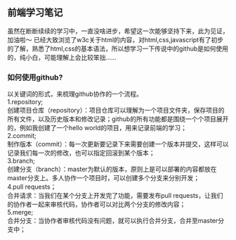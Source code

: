 ## 前端学习笔记
   虽然在断断续续的学习中，一直没啥进步，希望这一次能够坚持下来，此为见证，加油啦～
   已经大致浏览了w3c关于html的内容，对html,css,javascript有了初步的了解，熟悉了html,css的基本语法，所以想学习一下传说中的github是如何使用的，纯小白，可能理解上会比较笨拙……
### 如何使用github?
   以关键词的形式，来梳理github协作的一个流程。  
   1.repository;  
   创建项目仓库（repository）：项目仓库可以理解为一个项目文件夹，保存项目的所有文件，以及历史版本和修改记录；github的所有功能都是围绕一个个项目展开的，例如我创建了一个hello world的项目，用来记录前端的学习；  
   2.commit;  
   制作版本（commit）：每一次更新要记录下来需要创建一个版本并提交，这样可以记录我们每一次的修改，也可以指定回滚到某个版本；  
   3.branch;  
   创建分支（branch）：master为默认的版本，原则上是可以部署的内容都放在master分支上。多人协作一个项目时，可以创建多个分支来分别开发；  
   4.pull requests；  
   合并请求：当我们在某个分支上开发完了功能，需要发布pull requests，让我们的协作者一起来审核代码，协作者可以对比两个分支的修改内容；  
   5.merge;  
   合并分支：当协作者审核代码没有问题，就可以执行合并分支，合并至master分支中；  
